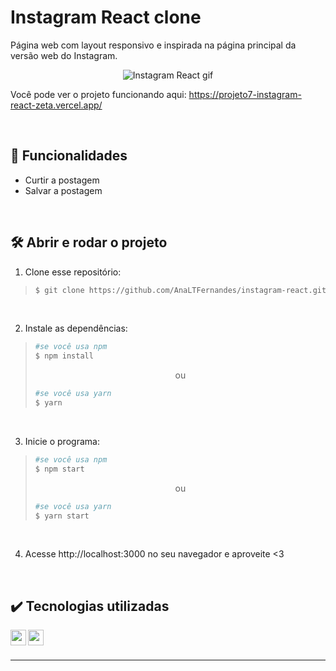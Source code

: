 # Instagram React clone

Página web com layout responsivo e inspirada na página principal da versão web do Instagram.

<div align=center>
  
  ![Instagram React gif](https://user-images.githubusercontent.com/97851922/185715064-e8057c54-78ba-447c-9dd3-4f67b2386c0e.gif)
  
</div>

Você pode ver o projeto funcionando aqui: https://projeto7-instagram-react-zeta.vercel.app/

<br />

## :hammer: Funcionalidades
- Curtir a postagem
- Salvar a postagem

<br />

## :hammer_and_wrench: Abrir e rodar o projeto
1. Clone esse repositório:
>```bash
>$ git clone https://github.com/AnaLTFernandes/instagram-react.git
>```

<br />

2. Instale as dependências:
>```bash
>#se você usa npm
>$ npm install
>```
>
><p align="center">ou</p>
>
>```bash
>#se você usa yarn
>$ yarn
>```

<br />

3. Inicie o programa:
>```bash
>#se você usa npm
>$ npm start
>```
>
><p align="center">ou</p>
>
>```bash
>#se você usa yarn
>$ yarn start
>```

<br />

4. Acesse http://localhost:3000 no seu navegador e aproveite <3

<br />

## :heavy_check_mark: Tecnologias utilizadas
<img align="left" alt="css" height="25px" src="https://img.shields.io/badge/-CSS-blue?logo=css3&logoColor=white" />
<img align="left" alt="react" height="25px" src="https://img.shields.io/badge/-React-5ED3F3?logo=react&logoColor=white" />


<br />
<br />

---
